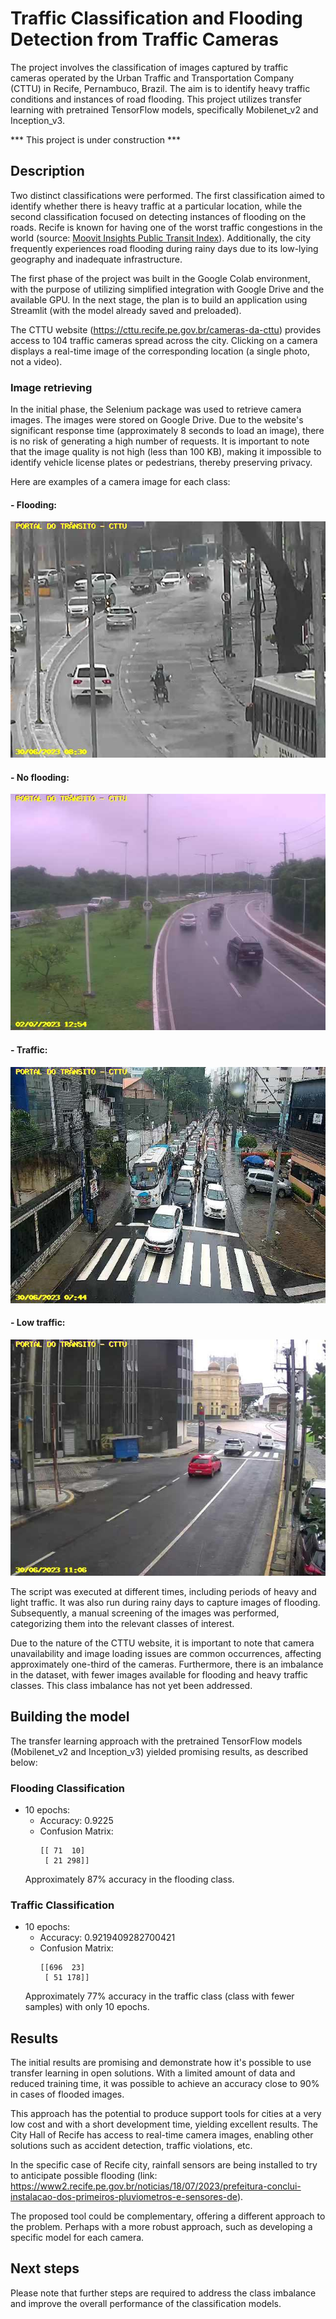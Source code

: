 # Traffic Classification and Flooding Detection from Traffic Cameras
The project involves the classification of images captured by traffic cameras operated by the Urban Traffic and Transportation Company (CTTU) in Recife, Pernambuco, Brazil.  The aim is to identify heavy traffic conditions and instances of road flooding. This project utilizes transfer learning with pretrained TensorFlow models, specifically Mobilenet_v2 and Inception_v3.

*** This project is under construction ***

## Description

Two distinct classifications were performed. The first classification aimed to identify whether there is heavy traffic at a particular location, while the second classification focused on detecting instances of flooding on the roads. Recife is known for having one of the worst traffic congestions in the world (source: [Moovit Insights Public Transit Index](https://moovitapp.com/insights/en/Moovit_Insights_Public_Transit_Index-countries)). Additionally, the city frequently experiences road flooding during rainy days due to its low-lying geography and inadequate infrastructure.

The first phase of the project was built in the Google Colab environment, with the purpose of utilizing simplified integration with Google Drive and the available GPU. In the next stage, the plan is to build an application using Streamlit (with the model already saved and preloaded).

The CTTU website (https://cttu.recife.pe.gov.br/cameras-da-cttu) provides access to 104 traffic cameras spread across the city. Clicking on a camera displays a real-time image of the corresponding location (a single photo, not a video).

### Image retrieving

In the initial phase, the Selenium package was used to retrieve camera images. The images were stored on Google Drive. Due to the website's significant response time (approximately 8 seconds to load an image), there is no risk of generating a high number of requests. It is important to note that the image quality is not high (less than 100 KB), making it impossible to identify vehicle license plates or pedestrians, thereby preserving privacy.

Here are examples of a camera image for each class:

#### - Flooding:

![](images/image_flooding.png)

#### - No flooding:

![](images/image_no_flooding.jpg)

#### - Traffic:

![](images/image_traffic.jpg)

#### - Low traffic:

![](images/image_low_traffic.jpg)

The script was executed at different times, including periods of heavy and light traffic. It was also run during rainy days to capture images of flooding. Subsequently, a manual screening of the images was performed, categorizing them into the relevant classes of interest.

Due to the nature of the CTTU website, it is important to note that camera unavailability and image loading issues are common occurrences, affecting approximately one-third of the cameras. Furthermore, there is an imbalance in the dataset, with fewer images available for flooding and heavy traffic classes. This class imbalance has not yet been addressed.

## Building the model

The transfer learning approach with the pretrained TensorFlow models (Mobilenet_v2 and Inception_v3) yielded promising results, as described below:

### Flooding Classification
- 10 epochs:
  - Accuracy: 0.9225
  - Confusion Matrix:
    ```
    [[ 71  10]
     [ 21 298]]
    ```
  Approximately 87% accuracy in the flooding class.

### Traffic Classification
- 10 epochs:
  - Accuracy: 0.9219409282700421
  - Confusion Matrix:
    ```
    [[696  23]
     [ 51 178]]
    ```
  Approximately 77% accuracy in the traffic class (class with fewer samples) with only 10 epochs.

## Results

The initial results are promising and demonstrate how it's possible to use transfer learning in open solutions. With a limited amount of data and reduced training time, it was possible to achieve an accuracy close to 90% in cases of flooded images.

This approach has the potential to produce support tools for cities at a very low cost and with a short development time, yielding excellent results. The City Hall of Recife has access to real-time camera images, enabling other solutions such as accident detection, traffic violations, etc.

In the specific case of Recife city, rainfall sensors are being installed to try to anticipate possible flooding (link: https://www2.recife.pe.gov.br/noticias/18/07/2023/prefeitura-conclui-instalacao-dos-primeiros-pluviometros-e-sensores-de).

The proposed tool could be complementary, offering a different approach to the problem. Perhaps with a more robust approach, such as developing a specific model for each camera.


## Next steps
Please note that further steps are required to address the class imbalance and improve the overall performance of the classification models.
